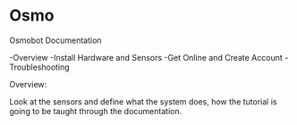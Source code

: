 # Osmo

Osmobot Documentation

  -Overview
  -Install Hardware and Sensors
  -Get Online and Create Account
  -Troubleshooting
  
  
  
  
  Overview: 
  
  Look at the sensors and define what the system does, how the tutorial is going to be taught through the documentation.
  
  
  

